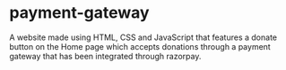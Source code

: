 # payment-gateway
A website made using HTML, CSS and JavaScript that features a donate button on the Home page which accepts donations through a payment gateway that has been integrated through razorpay.
